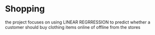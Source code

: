 # Shopping
the project focuses on using LINEAR REGRRESSION to predict whether a customer should buy clothing items online of offline from the stores
